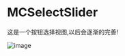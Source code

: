 # MCSelectSlider
这是一个按钮选择视图,以后会逐渐的完善!

![image](https://github.com/mafangchao/MCSelectSlider/blob/master/xiaoguo.gif)  



